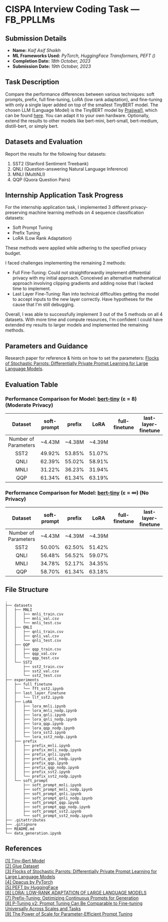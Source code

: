 # CISPA Interview Coding Task — FB_PPLLMs

## Submission Details

- **Name:** _Kaif Asif Shaikh_
- **ML Frameworks Used:** _PyTorch, HuggingFace Transformers, PEFT ()_
- **Completion Date:** _18th October, 2023_
- **Submission Date:** _19th October, 2023_

## Task Description

Compare the performance differences between various techniques: soft prompts, prefix, full fine-tuning, LoRA (low rank adaptation), and fine-tuning with only a single layer added on top of the smallest TinyBERT model. The chosen LLM (Language Model) is the TinyBERT model by [Prajjwal1](https://huggingface.co/prajjwal1), which can be found [here](https://huggingface.co/prajjwal1/bert-tiny). You can adapt it to your own hardware. Optionally, extend the results to other models like bert-mini, bert-small, bert-medium, distill-bert, or simply bert.

## Datasets and Evaluation

Report the results for the following four datasets:

1. SST2 (Stanford Sentiment Treebank)
2. QNLI (Question-answering Natural Language Inference)
3. MNLI (MultiNLI)
4. QQP (Quora Question Pairs)

## Internship Application Task Progress

For the internship application task, I implemented 3 different privacy-preserving machine learning methods on 4 sequence classification datasets:

- Soft Prompt Tuning
- Prefix Tuning
- LoRA (Low Rank Adaptation)

These methods were applied while adhering to the specified privacy budget.

I faced challenges implementing the remaining 2 methods:

- Full Fine-Tuning: Could not straightforwardly implement differential privacy with my initial approach. Conceived an alternative mathematical approach involving clipping gradients and adding noise that I lacked time to implement.
- Last Layer Fine-Tuning: Ran into technical difficulties getting the model to accept inputs to the new layer correctly. Have hypotheses for the cause that I'm still debugging.

Overall, I was able to successfully implement 3 out of the 5 methods on all 4 datasets. With more time and compute resources, I'm confident I could have extended my results to larger models and implemented the remaining methods.

## Parameters and Guidance

Research paper for reference & hints on how to set the parameters: [Flocks of Stochastic Parrots: Differentially Private Prompt Learning for Large Language Models](https://adam-dziedzic.com/static/assets/papers/DifferentiallyPrivatePromptsForLLMs.pdf).

## Evaluation Table

### Performance Comparison for Model: [bert-tiny](https://huggingface.co/prajjwal1/bert-tiny) (ε = 8) (Moderate Privacy)

|       Dataset        | soft-prompt | prefix |  LoRA  | full-finetune | last-layer-finetune |
| :------------------: | :---------: | :----: | :----: | :-----------: | :-----------------: |
| Number of Parameters |   ~4.43M    | ~4.38M | ~4.39M |               |                     |
|         SST2         |   49.92%    | 53.85% | 51.07% |               |                     |
|         QNLI         |   62.39%    | 55.02% | 58.91% |               |                     |
|         MNLI         |   31.22%    | 36.23% | 31.94% |               |                     |
|         QQP          |   61.34%    | 61.34% | 63.19% |               |                     |

### Performance Comparison for Model: [bert-tiny](https://huggingface.co/prajjwal1/bert-tiny) (ε = ∞) (No Privacy)

|       Dataset        | soft-prompt | prefix |  LoRA  | full-finetune | last-layer-finetune |
| :------------------: | :---------: | :----: | :----: | :-----------: | :-----------------: |
| Number of Parameters |   ~4.43M    | ~4.39M | ~4.39M |               |                     |
|         SST2         |   50.00%    | 62.50% | 51.42% |               |                     |
|         QNLI         |   56.48%    | 56.52% | 59.07% |               |                     |
|         MNLI         |   34.78%    | 52.17% | 34.35% |               |                     |
|         QQP          |   58.70%    | 61.34% | 63.18% |               |                     |

## File Structure

```
.
├── datasets
│   ├── MNLI
│   │   ├── mnli_train.csv
│   │   ├── mnli_val.csv
│   │   └── mnli_test.csv
│   ├── QNLI
│   │   ├── qnli_train.csv
│   │   ├── qnli_val.csv
│   │   └── qnli_test.csv
│   ├── QQP
│   │   ├── qqp_train.csv
│   │   ├── qqp_val.csv
│   │   └── qqp_test.csv
│   └── SST2
│       ├── sst2_train.csv
│       ├── sst2_val.csv
│       └── sst2_test.csv
├── experiments
│   ├── full_finetune
│   │   └── fft_sst2.ipynb
│   ├── last_layer_finetune
│   │   └── llf_sst2.ipynb
│   ├── LoRA
│   │   ├── lora_mnli.ipynb
│   │   ├── lora_mnli_nodp.ipynb
│   │   ├── lora_qnli.ipynb
│   │   ├── lora_qnli_nodp.ipynb
│   │   ├── lora_qqp.ipynb
│   │   ├── lora_qqp_nodp.ipynb
│   │   ├── lora_sst2.ipynb
│   │   └── lora_sst2_nodp.ipynb
│   ├── prefix
│   │   ├── prefix_mnli.ipynb
│   │   ├── prefix_mnli_nodp.ipynb
│   │   ├── prefix_qnli.ipynb
│   │   ├── prefix_qnli_nodp.ipynb
│   │   ├── prefix_qqp.ipynb
│   │   ├── prefix_qqp_nodp.ipynb
│   │   ├── prefix_sst2.ipynb
│   │   └── prefix_sst2_nodp.ipynb
│   └── soft_prompt
│       ├── soft_prompt_mnli.ipynb
│       ├── soft_prompt_mnli_nodp.ipynb
│       ├── soft_prompt_qnli.ipynb
│       ├── soft_prompt_qnli_nodp.ipynb
│       ├── soft_prompt_qqp.ipynb
│       ├── soft_prompt_qqp_nodp.ipynb
│       ├── soft_prompt_sst2.ipynb
│       └── soft_prompt_sst2_nodp.ipynb
├── .gitattributes
├── .gitignore
├── README.md
└── data_generation.ipynb
```

## References

[[1] Tiny-Bert Model ](https://huggingface.co/prajjwal1/bert-tiny) <br>
[[2] Glue Dataset](https://huggingface.co/datasets/glue) <br>
[[3] Flocks of Stochastic Parrots: Differentially Private Prompt Learning for Large Language Models](https://adam-dziedzic.com/static/assets/papers/DifferentiallyPrivatePromptsForLLMs.pdf) <br>
[[4] Opacus by PyTorch](https://github.com/pytorch/opacus) <br>
[[5] PEFT by HuggingFace](https://github.com/huggingface/peft) <br>
[[6] LORA: LOW-RANK ADAPTATION OF LARGE LANGUAGE MODELS](https://arxiv.org/abs/2106.09685) <br>
[[7] Prefix-Tuning: Optimizing Continuous Prompts for Generation](https://arxiv.org/abs/2101.00190) <br>
[[8] P-Tuning v2: Prompt Tuning Can Be Comparable to Fine-tuning Universally Across Scales and Tasks](https://arxiv.org/pdf/2110.07602.pdf) <br>
[[9] The Power of Scale for Parameter-Efficient Prompt Tuning](https://arxiv.org/abs/2104.08691) <br>
